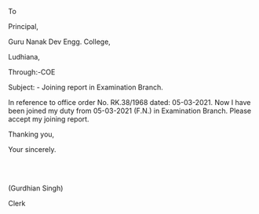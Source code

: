 To

Principal,

Guru Nanak Dev Engg. College,

Ludhiana,

Through:-COE

Subject: - Joining report in Examination Branch.

In reference to office order No. RK.38/1968 dated: 05-03-2021. Now I have been joined my duty from 05-03-2021 (F.N.) in Examination Branch. Please accept my joining report.

Thanking you,

Your sincerely.

</BR>
</BR>

(Gurdhian Singh)

Clerk
